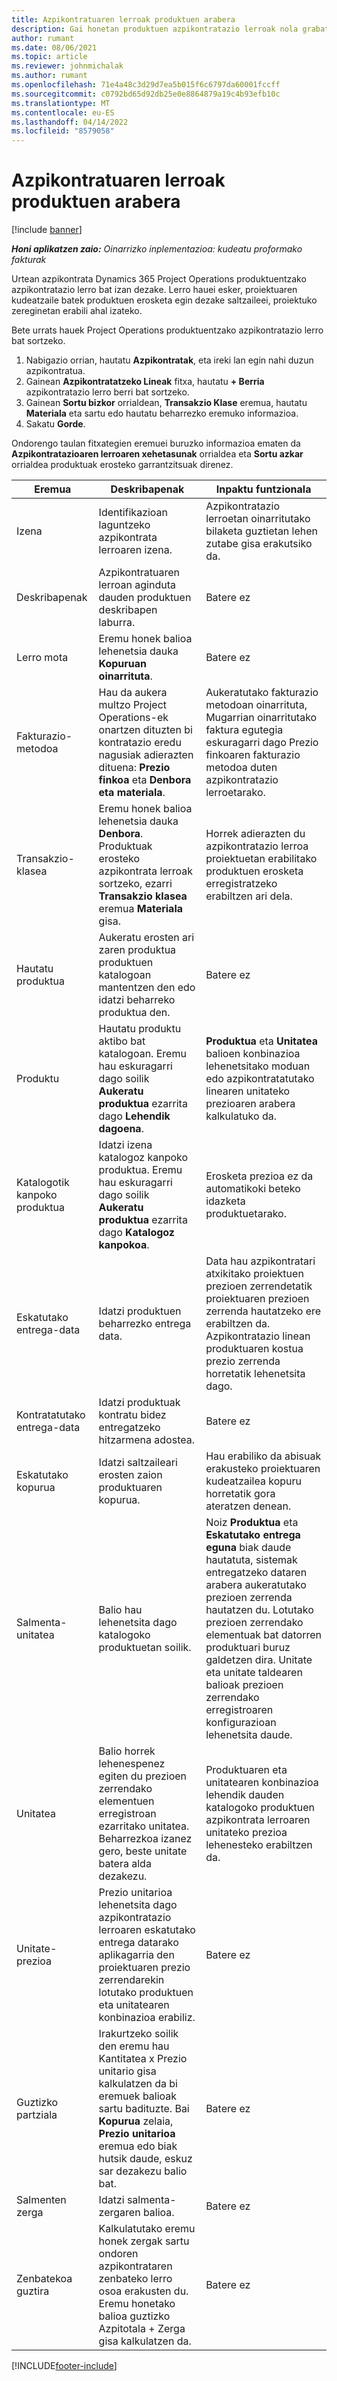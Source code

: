 ```yaml
---
title: Azpikontratuaren lerroak produktuen arabera
description: Gai honetan produktuen azpikontratazio lerroak nola grabatu eta saltzaileek produktuen erosketak erregistratzeko eremu desberdinak nola erabili azaltzen da.
author: rumant
ms.date: 08/06/2021
ms.topic: article
ms.reviewer: johnmichalak
ms.author: rumant
ms.openlocfilehash: 71e4a48c3d29d7ea5b015f6c6797da60001fccff
ms.sourcegitcommit: c0792bd65d92db25e0e8864879a19c4b93efb10c
ms.translationtype: MT
ms.contentlocale: eu-ES
ms.lasthandoff: 04/14/2022
ms.locfileid: "8579058"
---
```

# <a name="subcontract-lines-for-products"></a>Azpikontratuaren lerroak produktuen arabera

[!include [banner](../../includes/dataverse-preview.md)]

_**Honi aplikatzen zaio:** Oinarrizko inplementazioa: kudeatu proformako fakturak_

Urtean azpikontrata Dynamics 365 Project Operations produktuentzako azpikontratazio lerro bat izan dezake. Lerro hauei esker, proiektuaren kudeatzaile batek produktuen erosketa egin dezake saltzaileei, proiektuko zereginetan erabili ahal izateko.

Bete urrats hauek Project Operations produktuentzako azpikontratazio lerro bat sortzeko.

1. Nabigazio orrian, hautatu **Azpikontratak**, eta ireki lan egin nahi duzun azpikontratua. 
2. Gainean **Azpikontratatzeko Lineak** fitxa, hautatu **+ Berria** azpikontratazio lerro berri bat sortzeko.
3. Gainean **Sortu bizkor** orrialdean, **Transakzio Klase** eremua, hautatu **Materiala** eta sartu edo hautatu beharrezko eremuko informazioa. 
4. Sakatu **Gorde**.

Ondorengo taulan fitxategien eremuei buruzko informazioa ematen da **Azpikontratazioaren lerroaren xehetasunak** orrialdea eta **Sortu azkar** orrialdea produktuak erosteko garrantzitsuak direnez.

| Eremua | Deskribapenak | Inpaktu funtzionala|
| ----- | ----------- | ----------- |
| Izena | Identifikazioan laguntzeko azpikontrata lerroaren izena. |Azpikontratazio lerroetan oinarritutako bilaketa guztietan lehen zutabe gisa erakutsiko da.
| Deskribapenak | Azpikontratuaren lerroan aginduta dauden produktuen deskribapen laburra. | Batere ez |
| Lerro mota | Eremu honek balioa lehenetsia dauka **Kopuruan oinarrituta**. |Batere ez |
| Fakturazio-metodoa | Hau da aukera multzo Project Operations-ek onartzen dituzten bi kontratazio eredu nagusiak adierazten dituena: **Prezio finkoa** eta **Denbora eta materiala**. | Aukeratutako fakturazio metodoan oinarrituta, Mugarrian oinarritutako faktura egutegia eskuragarri dago Prezio finkoaren fakturazio metodoa duten azpikontratazio lerroetarako. |
| Transakzio-klasea |Eremu honek balioa lehenetsia dauka **Denbora**. Produktuak erosteko azpikontrata lerroak sortzeko, ezarri **Transakzio klasea** eremua **Materiala** gisa.  | Horrek adierazten du azpikontratazio lerroa proiektuetan erabilitako produktuen erosketa erregistratzeko erabiltzen ari dela. |
| Hautatu produktua | Aukeratu erosten ari zaren produktua produktuen katalogoan mantentzen den edo idatzi beharreko produktua den. |Batere ez |
| Produktu | Hautatu produktu aktibo bat katalogoan. Eremu hau eskuragarri dago soilik **Aukeratu produktua** ezarrita dago **Lehendik dagoena**. |**Produktua** eta **Unitatea** balioen konbinazioa lehenetsitako moduan edo azpikontratatutako linearen unitateko prezioaren arabera kalkulatuko da.
| Katalogotik kanpoko produktua | Idatzi izena katalogoz kanpoko produktua. Eremu hau eskuragarri dago soilik **Aukeratu produktua** ezarrita dago **Katalogoz kanpokoa**.  |Erosketa prezioa ez da automatikoki beteko idazketa produktuetarako.|
| Eskatutako entrega-data | Idatzi produktuen beharrezko entrega data.| Data hau azpikontratari atxikitako proiektuen prezioen zerrendetatik proiektuaren prezioen zerrenda hautatzeko ere erabiltzen da. Azpikontratazio linean produktuaren kostua prezio zerrenda horretatik lehenetsita dago. |
| Kontratatutako entrega-data | Idatzi produktuak kontratu bidez entregatzeko hitzarmena adostea.  |Batere ez|
| Eskatutako kopurua | Idatzi saltzaileari erosten zaion produktuaren kopurua.| Hau erabiliko da abisuak erakusteko proiektuaren kudeatzailea kopuru horretatik gora ateratzen denean.|
| Salmenta-unitatea | Balio hau lehenetsita dago katalogoko produktuetan soilik. |Noiz **Produktua** eta **Eskatutako entrega eguna** biak daude hautatuta, sistemak entregatzeko dataren arabera aukeratutako prezioen zerrenda hautatzen du. Lotutako prezioen zerrendako elementuak bat datorren produktuari buruz galdetzen dira. Unitate eta unitate taldearen balioak prezioen zerrendako erregistroaren konfigurazioan lehenetsita daude. |
| Unitatea | Balio horrek lehenespenez egiten du prezioen zerrendako elementuen erregistroan ezarritako unitatea. Beharrezkoa izanez gero, beste unitate batera alda dezakezu.| Produktuaren eta unitatearen konbinazioa lehendik dauden katalogoko produktuen azpikontrata lerroaren unitateko prezioa lehenesteko erabiltzen da. |
| Unitate-prezioa | Prezio unitarioa lehenetsita dago azpikontratazio lerroaren eskatutako entrega datarako aplikagarria den proiektuaren prezio zerrendarekin lotutako produktuen eta unitatearen konbinazioa erabiliz.  |Batere ez |
| Guztizko partziala | Irakurtzeko soilik den eremu hau Kantitatea x Prezio unitario gisa kalkulatzen da bi eremuek balioak sartu badituzte. Bai **Kopurua** zelaia, **Prezio unitarioa** eremua edo biak hutsik daude, eskuz sar dezakezu balio bat.  |Batere ez |
| Salmenten zerga | Idatzi salmenta-zergaren balioa. |Batere ez |
| Zenbatekoa guztira | Kalkulatutako eremu honek zergak sartu ondoren azpikontrataren zenbateko lerro osoa erakusten du. Eremu honetako balioa guztizko Azpitotala + Zerga gisa kalkulatzen da. |Batere ez |


[!INCLUDE[footer-include](../../includes/footer-banner.md)]
